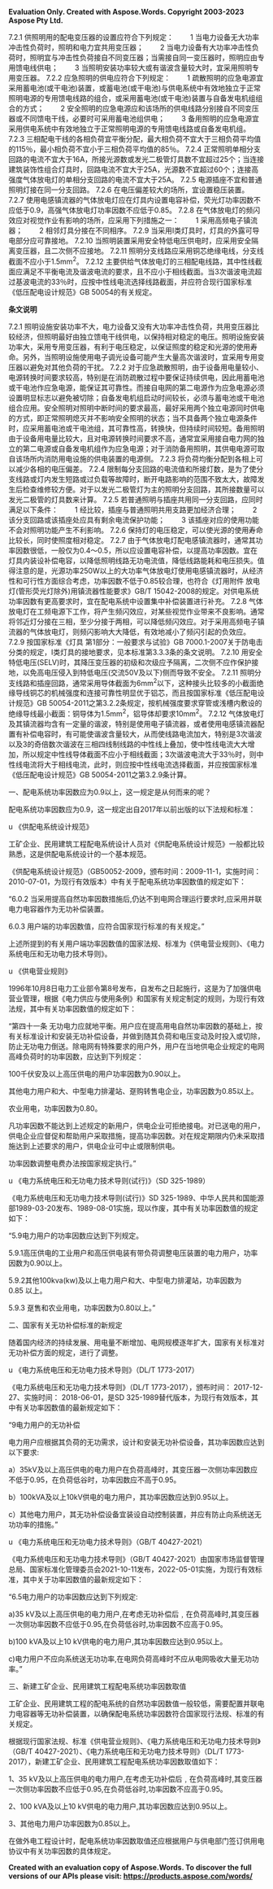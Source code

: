﻿**Evaluation Only. Created with Aspose.Words. Copyright 2003-2023 Aspose Pty Ltd.**

7\.2.1 供照明用的配电变压器的设置应符合下列规定：
`    `1 当电力设备无大功率冲击性负荷时，照明和电力宜共用变压器；
`    `2 当电力设备有大功率冲击性负荷时，照明宜与冲击性负荷接自不同变压器；当需接自同一变压器时，照明应由专用馈电线供电；
`    `3 当照明安装功率较大或有谐波含量较大时，宜采用照明专用变压器。
7\.2.2 应急照明的供电应符合下列规定：
`    `1 疏散照明的应急电源宜采用蓄电池(或干电池)装置，或蓄电池(或干电池)与供电系统中有效地独立于正常照明电源的专用馈电线路的组合，或采用蓄电池(或干电池)装置与自备发电机组组合的方式；
`    `2 安全照明的应急电源应和该场所的供电线路分别接自不同变压器或不同馈电干线，必要时可采用蓄电池组供电；
`    `3 备用照明的应急电源宜采用供电系统中有效地独立于正常照明电源的专用馈电线路或自备发电机组。
7\.2.3 三相配电干线的各相负荷宜平衡分配，最大相负荷不宜大于三相负荷平均值的115％，最小相负荷不宜小于三相负荷平均值的85％。
7\.2.4 正常照明单相分支回路的电流不宜大于16A，所接光源数或发光二极管灯具数不宜超过25个；当连接建筑装饰性组合灯具时，回路电流不宜大于25A，光源数不宜超过60个；连接高强度气体放电灯的单相分支回路的电流不宜大于25A。
7\.2.5 电源插座不宜和普通照明灯接在同一分支回路。
7\.2.6 在电压偏差较大的场所，宜设置稳压装置。
7\.2.7 使用电感镇流器的气体放电灯应在灯具内设置电容补偿，荧光灯功率因数不应低于0.9，高强气体放电灯功率因数不应低于0.85。
7\.2.8 在气体放电灯的频闪效应对视觉作业有影响的场所，应采用下列措施之一：
`    `1 采用高频电子镇流器；
`    `2 相邻灯具分接在不同相序。
7\.2.9 当采用Ⅰ类灯具时，灯具的外露可导电部分应可靠接地。
7\.2.10 当照明装置采用安全特低电压供电时，应采用安全隔离变压器，且二次侧不应接地。
7\.2.11 照明分支线路应采用铜芯绝缘电线，分支线截面不应小于1.5mm<sup>2</sup>。
7\.2.12 主要供给气体放电灯的三相配电线路，其中性线截面应满足不平衡电流及谐波电流的要求，且不应小于相线截面。当3次谐波电流超过基波电流的33％时，应按中性线电流选择线路截面，并应符合现行国家标准《低压配电设计规范》GB 50054的有关规定。

**条文说明**

7\.2.1 照明设施安装功率不大，电力设备又没有大功率冲击性负荷，共用变压器比较经济，但照明最好由独立馈电干线供电，以保持相对稳定的电压。照明设施安装功率大，采用专用变压器，有利于电压稳定，以保证照度的稳定和光源的使用寿命。另外，当照明设施使用电子调光设备可能产生大量高次谐波时，宜采用专用变压器以避免对其他负荷的干扰。
7\.2.2 对于应急疏散照明，由于设备用电量较小、电源转换时间要求较高，特别是在消防疏散过程中要保证持续供电，因此用蓄电池或干电池作应急电源，能保证其可靠性。而接自电网的第二电源作为应急电源必须设置明显标志以避免被切除；自备发电机组启动时间较长，必须与蓄电池或干电池组合应用。安全照明对照明中断时间的要求最高，最好采用两个独立电源同时供电的方式，即正常照明熄灭并不影响安全照明的状态；当不具备两个独立电源条件时，应采用蓄电池或干电池组，其可靠性高，转换快，但持续时间较短。备用照明由于设备用电量比较大，且对电源转换时间要求不高，通常宜采用接自电力网的独立的第二电源或自备发电机组作为应急电源；对于消防备用照明，其供电电源可取自该场所内消防用电设施的供电装置的电源侧。
7\.2.3 将负荷均衡分配到各相上可以减少各相的电压偏差。
7\.2.4 限制每分支回路的电流值和所接灯数，是为了使分支线路或灯内发生短路或过负载等故障时，断开电路影响的范围不致太大，故障发生后检查维修较方便。对于以发光二极管灯为主的照明分支回路，其所接数量可以发光二极管的灯具数来计算。
7\.2.5 若普通照明与插座共用同一分支回路，应同时满足以下条件：
`    `1 经比较，插座与普通照明共用支路更加经济合理；
`    `2 该分支回路或该插座处应具有剩余电流保护功能；
`    `3 该插座对应的使用功能不会对照明功能产生不利影响。
7\.2.6 保持灯的电压稳定，可以使光源的使用寿命比较长，同时使照度相对稳定。
7\.2.7 由于气体放电灯配电感镇流器时，通常其功率因数很低，一般仅为0.4～0.5，所以应设置电容补偿，以提高功率因数。宜在灯具内装设补偿电容，以降低照明线路无功电流值，降低线路能耗和电压损失。值得注意的是，光源功率250W以上的大功率气体放电灯使用电感镇流器时，从经济性和可行性方面综合考虑，功率因数不低于0.85较合理，也符合《灯用附件 放电灯(管形荧光灯除外)用镇流器性能要求》GB/T 15042-2008的规定。对供电系统功率因数有更高要求时，宜在配电系统中设置集中补偿装置进行补充。
7\.2.8 气体放电灯在工频电源下工作，将产生频闪效应，对某些视觉作业带来不良影响。通常将邻近灯分接在三相，至少分接于两相，可以降低频闪效应。对于采用高频电子镇流器的气体放电灯，则频闪影响大大降低，有效地减小了频闪引起的负效应。
7\.2.9 按国家标准《灯具 第1部分：一般要求与试验》GB 7000.1-2007关于防电击分类的规定，Ⅰ类灯具的接地要求，见本标准第3.3.3条的条文说明。
7\.2.10 用安全特低电压(SELV)时，其降压变压器的初级和次级应予隔离，二次侧不应作保护接地，以免高电压侵入到特低电压(交流50V及以下)侧而导致不安全。
7\.2.11 照明分支线路和插座回路，通常采用导体截面为6mm<sup>2</sup>以下，这种接头比较多的小截面绝缘导线铜芯的机械强度和连接可靠性明显优于铝芯，而且按国家标准《低压配电设计规范》GB 50054-2011之第3.2.2条规定，按机械强度要求穿管或浅槽内敷设的绝缘导线最小截面：铜导体为1.5mm<sup>2</sup>，铝导体却要求10mm<sup>2</sup>。
7\.2.12 气体放电灯及其镇流器均含有一定量的谐波，特别是使用电子镇流器，或者使用电感镇流器配置有补偿电容时，有可能使谐波含量较大，从而使线路电流加大，特别是3次谐波以及3的奇倍数次谐波在三相四线制线路的中性线上叠加，使中性线电流大大增加，所以规定中性线导体截面不应小于相线截面；3次谐波电流大于33％时，则中性线电流将大于相线电流，此时，则应按中性线电流选择截面，并应按国家标准《低压配电设计规范》GB 50054-2011之第3.2.9条计算。

一、配电系统功率因数应为0.9以上，这一规定是从何而来的呢？

配电系统功率因数应为0.9，这一规定出自2017年以前出版的以下法规和标准：

u 《供配电系统设计规范》

工矿企业、民用建筑工程配电系统设计人员对《供配电系统设计规范》一般都比较熟悉，这是供配电系统设计的一个基本规范。

《供配电系统设计规范》（GB50052-2009，颁布时间：2009-11-1，实施时间：2010-07-01，为现行有效版本）中有关于配电系统功率因数值的规定如下：

“6.0.2 当采用提高自然功率因数措施后,仍达不到电网合理运行要求时,应采用并联电力电容器作为无功补偿装置。

6\.0.3 用户端的功率因数值，应符合国家现行标准的有关规定。”

上述所提到的有关用户端功率因数值的国家法规、标准为《供电营业规则》、《电力系统电压和无功电力技术导则》。

u 《供电营业规则》

1996年10月8日电力工业部令第8号发布，自发布之日起施行，这是为了加强供电营业管理，根据《电力供应与使用条例》和国家有关规定制定的规则，为现行有效法规，其中有关功率因数值的规定如下：

“第四十一条 无功电力应就地平衡。用户应在提高用电自然功率因数的基础上，按有关标准设计和安装无功补偿设备，并做到随其负荷和电压变动及时投入或切除，防止无功电力倒送。除电网有特殊要求的用户外，用户在当地供电企业规定的电网高峰负荷时的功率因数，应达到下列规定：

100千伏安及以上高压供电的用户功率因数为0.90以上。

其他电力用户和大、中型电力排灌站、趸购转售电企业，功率因数为0.85以上。

农业用电，功率因数为0.80。

凡功率因数不能达到上述规定的新用户，供电企业可拒绝接电。对已送电的用户，供电企业应督促和帮助用户采取措施，提高功率因数。对在规定期限内仍未采取措施达到上述要求的用户，供电企业可中止或限制供电。

功率因数调整电费办法按国家规定执行。”

u 《电力系统电压和无功电力技术导则(试行)》（SD 325-1989）

《电力系统电压和无功电力技术导则(试行)》SD 325-1989、中华人民共和国能源部1989-03-20发布、1989-08-01实施，现以作废，其中有关功率因数值的规定如下：

“5.9电力用户的功率因数应达到下列规定。

5\.9.1高压供电的工业用户和高压供电装有带负荷调整电压装置的电力用户，功率因数为0.90以上。

5\.9.2其他100kva(kw)及以上电力用户和大、中型电力排灌站，功率因数为0.85 以上。

5\.9.3 趸售和农业用电，功率因数为0.80以上。”

二、国家有关无功补偿标准的新规定

随着国内经济的持续发展、用电量不断增加、电网规模逐年扩大，国家有关标准对无功补偿方面的规定，进行了调整。

u 《电力系统电压和无功电力技术导则》（DL/T 1773-2017）

《电力系统电压和无功电力技术导则》（DL/T 1773-2017），颁布时间： 2017-12-27、实施时间： 2018-06-01，是SD 325-1989替代版本，为现行有效版本，其中有关功率因数值的最新规定如下：

“9电力用户的无功补偿

电力用户应根据其负荷的无功需求，设计和安装无功补偿设备，其功率因数应达到以下要求:

a）35kV及以上高压供电的电力用户在负荷高峰时，其变压器一次侧功率因数应不低于0.95，在负荷低谷时，功率因数应不高于0.95。

b）100kVA及以上10kV供电的电力用户，其功率因数应达到0.95以上。

c）其他电力用户，其无功补偿设备宜装设自动控制装置，并应有防止向系统送无功功率的措施。”

u 《电力系统电压和无功电力技术导则》（GB/T 40427-2021）

《电力系统电压和无功电力技术导则》（GB/T 40427-2021）由国家市场监督管理总局、国家标准化管理委员会2021-10-11发布，2022-05-01实施，为现行有效标准，其中关于功率因数值的最新规定如下：

“6.5电力用户的功率因数应达到下列规定:

a)35 kV及以上高压供电的电力用户,在考虑无功补偿后﹐在负荷高峰时,其变压器一次侧功率因数不应低于0.95,在负荷低谷时,功率因数不应高于0.95。

b)100 kVA及以上10 kV供电的电力用户,其功率因数应达到0.95以上。

c)电力用户不应向系统送无功功率,在电网负荷高峰时不应从电网吸收大量无功功率。”

三、新建工矿企业、民用建筑工程配电系统功率因数取值

工矿企业、民用建筑工程的配电系统的自然功率因数值一般较低，需要配置并联电力电容器等无功补偿装置，以确保配电系统功率因数符合国家现行法规、标准的有关规定。

根据现行国家法规、标准《供电营业规则》、《电力系统电压和无功电力技术导则》（GB/T 40427-2021）、《电力系统电压和无功电力技术导则》（DL/T 1773-2017），新建工矿企业、民用建筑工程配电系统功率因数取值如下：

1、35 kV及以上高压供电的电力用户,在考虑无功补偿后﹐在负荷高峰时,其变压器一次侧功率因数不应低于0.95,在负荷低谷时,功率因数不应高于0.95。

2、100 kVA及以上10 kV供电的电力用户,其功率因数应达到0.95以上。

3、其他电力用户功率因数为0.85以上。

在做外电工程设计时，配电系统功率因数取值还应根据用户与供电部门签订供用电协议中有关功率因数的具体规定。

**Created with an evaluation copy of Aspose.Words. To discover the full versions of our APIs please visit: https://products.aspose.com/words/**
